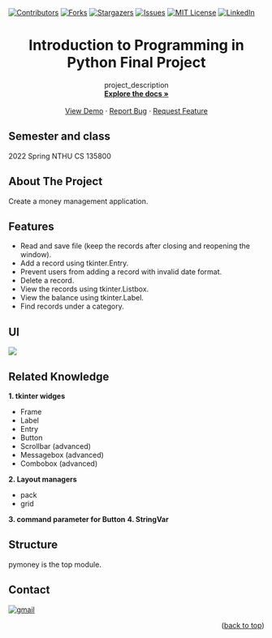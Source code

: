 <a name="readme-top"></a>

<!-- PROJECT SHIELDS -->
[![Contributors][contributors-shield]][contributors-url]
[![Forks][forks-shield]][forks-url]
[![Stargazers][stars-shield]][stars-url]
[![Issues][issues-shield]][issues-url]
[![MIT License][license-shield]][license-url]
[![LinkedIn][linkedin-shield]][linkedin-url]

# <center>Introduction to Programming in Python Final Project</center>

<div align="center">

  <p align="center">
    project_description
    <br />
    <a href="https://github.com/Lewis-Tsai/2022-Spring-Introduction-to-Programming-in-Python-Final-Project"><strong>Explore the docs »</strong></a>
    <br />
    <br />
    <a href="https://github.com/Lewis-Tsai/2022-Spring-Introduction-to-Programming-in-Python-Final-Project">View Demo</a>
    ·
    <a href="https://github.com/Lewis-Tsai/2022-Spring-Introduction-to-Programming-in-Python-Final-Project/issues">Report Bug</a>
    ·
    <a href="https://github.com/Lewis-Tsai/2022-Spring-Introduction-to-Programming-in-Python-Final-Project/issues">Request Feature</a>
  </p>
</div>

## Semester and class
2022 Spring NTHU CS 135800	

<!-- ABOUT THE PROJECT -->
## About The Project

Create a money management application.

## Features
* Read and save file (keep the records after closing and reopening the window).
* Add a record using tkinter.Entry.
* Prevent users from adding a record with invalid date format.
* Delete a record.
* View the records using tkinter.Listbox.
* View the balance using tkinter.Label.
* Find records under a category.

## UI
![](https://i.imgur.com/RB5QmXV.png)

## Related Knowledge
**1. tkinter widges**
* Frame
* Label
* Entry
* Button
* Scrollbar (advanced)
* Messagebox (advanced)
* Combobox (advanced)

**2. Layout managers**
* pack
* grid

**3. command parameter for Button**
**4. StringVar**

## Structure
pymoney is the top module.

## Contact

[![gmail][gmail]][gmail-url]

<p align="right">(<a href="#readme-top">back to top</a>)</p>

<!-- MARKDOWN LINKS & IMAGES -->
<!-- https://www.markdownguide.org/basic-syntax/#reference-style-links -->
[contributors-shield]: https://img.shields.io/github/contributors/Lewis-Tsai/2022-Spring-Introduction-to-Programming-in-Python-Final-Project.svg?style=for-the-badge
[contributors-url]: https://github.com/Lewis-Tsai/2022-Spring-Introduction-to-Programming-in-Python-Final-Project/contributors
[forks-shield]: https://img.shields.io/github/forks/Lewis-Tsai/2022-Spring-Introduction-to-Programming-in-Python-Final-Project.svg?style=for-the-badge
[forks-url]: https://github.com/Lewis-Tsai/2022-Spring-Introduction-to-Programming-in-Python-Final-Project/network/members
[stars-shield]: https://img.shields.io/github/stars/Lewis-Tsai/2022-Spring-Introduction-to-Programming-in-Python-Final-Project.svg?style=for-the-badge
[stars-url]: https://github.com/Lewis-Tsai/2022-Spring-Introduction-to-Programming-in-Python-Final-Project/stargazers
[issues-shield]: https://img.shields.io/github/issues/Lewis-Tsai/2022-Spring-Introduction-to-Programming-in-Python-Final-Project.svg?style=for-the-badge
[issues-url]: https://github.com/Lewis-Tsai/2022-Spring-Introduction-to-Programming-in-Python-Final-Project/issues
[license-shield]: https://img.shields.io/github/license/Lewis-Tsai/repo_name.svg?style=for-the-badge
[license-url]: https://github.com/Lewis-Tsai/repo_name/blob/master/LICENSE.txt
[linkedin-shield]: https://img.shields.io/badge/-LinkedIn-black.svg?style=for-the-badge&logo=linkedin&colorB=555
[linkedin-url]: https://linkedin.com/in/lewis-tsai-7b570421a

[gmail]: https://img.shields.io/badge/Gmail-D14836?style=for-the-badge&logo=gmail&logoColor=white
[gmail-url]: mailto:A38050787@gmail.com
